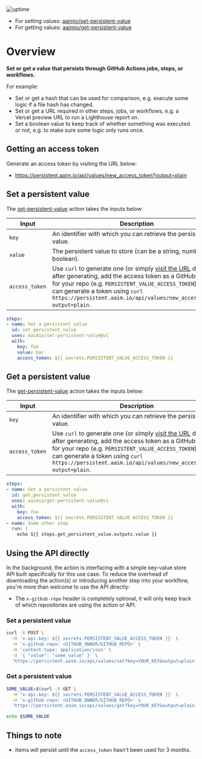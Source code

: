 ![uptime](https://img.shields.io/uptimerobot/ratio/m787894343-bf1ddacfde07d95ec87e488c?style=flat-square)

- For setting values: [aaimio/set-persistent-value](https://github.com/aaimio/set-persistent-value)
- For getting values: [aaimio/get-persistent-value](https://github.com/aaimio/get-persistent-value)

# Overview

**Set or get a value that persists through GitHub Actions jobs, steps, or workflows.**

For example:

- Set or get a hash that can be used for comparison, e.g. execute some logic if a file hash has changed.
- Set or get a URL required in other steps, jobs, or workflows, e.g. a Vercel preview URL to run a Lighthouse report on.
- Set a boolean value to keep track of whether something was executed or not, e.g. to make sure some logic only runs once.

## Getting an access token

Generate an access token by visiting the URL below:

- https://persistent.aaim.io/api/values/new_access_token?output=plain

## Set a persistent value

The [set-persistent-value](https://github.com/aaimio/set-persistent-value) action takes the inputs below:

| Input | Description |
| --- | --- |
| `key` | An identifier with which you can retrieve the persistent value. |
| `value` | The persistent value to store (can be a string, number, or boolean). |
| `access_token` | Use `curl` to generate one (or simply [visit the URL](https://persistent.aaim.io/api/values/new_access_token?output=plain) directly), after generating, add the access token as a GitHub secret for your repo (e.g. `PERSISTENT_VALUE_ACCESS_TOKEN`). You can generate a token using `curl https://persistent.aaim.io/api/values/new_access_token?output=plain`. |

```yaml
steps:
- name: Set a persistent value
  id: set_persistent_value
  uses: aaimio/set-persistent-value@v1
  with:
    key: foo
    value: bar
    access_token: ${{ secrets.PERSISTENT_VALUE_ACCESS_TOKEN }}
```

## Get a persistent value

The [get-persistent-value](https://github.com/aaimio/get-persistent-value) action takes the inputs below:

| Input | Description |
| --- | --- |
| `key` | An identifier with which you can retrieve the persistent value. |
| `access_token` | Use `curl` to generate one (or simply [visit the URL](https://persistent.aaim.io/api/values/new_access_token?output=plain) directly), after generating, add the access token as a GitHub secret for your repo (e.g. `PERSISTENT_VALUE_ACCESS_TOKEN`). You can generate a token using `curl https://persistent.aaim.io/api/values/new_access_token?output=plain`. |

```yaml
steps:
- name: Get a persistent value
  id: get_persistent_value
  uses: aaimio/get-persistent-value@v1
  with:
    key: foo
    access_token: ${{ secrets.PERSISTENT_VALUE_ACCESS_TOKEN }}
- name: Some other step
  run: |
    echo ${{ steps.get_persistent_value.outputs.value }}
```

## Using the API directly

In the background, the action is interfacing with a simple key-value store API built specifically for this use case. To reduce the overhead of downloading the action(s) or introducing another step into your workflow, you're more than welcome to use the API directly:

- The `x-github-repo` header is completely optional, it will only keep track of which repositories are using the action or API.

### Set a persistent value

```bash
curl -X POST \
  -H 'x-api-key: ${{ secrets.PERSISTENT_VALUE_ACCESS_TOKEN }}' \
  -H 'x-github-repo: <GITHUB_OWNER/GITHUB_REPO>' \
  -H 'content-type: application/json' \
  -d '{ "value": "some_value" }' \
  'https://persistent.aaim.io/api/values/set?key=YOUR_KEY&output=plain'
```

### Get a persistent value

```bash
SOME_VALUE=$(curl -X GET \
  -H 'x-api-key: ${{ secrets.PERSISTENT_VALUE_ACCESS_TOKEN }}' \
  -H 'x-github-repo: <GITHUB_OWNER/GITHUB_REPO>' \
  'https://persistent.aaim.io/api/values/get?key=YOUR_KEY&output=plain')

echo $SOME_VALUE
```

## Things to note

- Items will persist until the `access_token` hasn't been used for 3 months.
